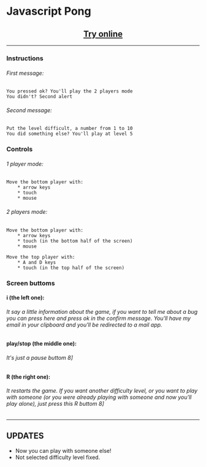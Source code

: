 # Javascript Pong


[<h2 style="text-align: center;"><b>Try online</b></h2>](https://luizon.github.io/Javascript_Pong)

---------------------------------------------------------

### Instructions
###### First message:
	You pressed ok? You'll play the 2 players mode
	You didn't? Second alert
###### Second message:
	Put the level difficult, a number from 1 to 10
	You did something else? You'll play at level 5

### Controls
###### 1 player mode:
	Move the bottom player with:
		* arrow keys
		* touch
		* mouse
###### 2 players mode:
	Move the bottom player with:
		* arrow keys
		* touch (in the bottom half of the screen)
		* mouse
	
	Move the top player with:
		* A and D keys
		* touch (in the top half of the screen)

### Screen buttoms
#### i (the left one):
###### It say a little information about the game, if you want to tell me about a bug you can press here and press ok in the confirm message. You'll have my email in your clipboard and you'll be redirected to a mail app.
#### play/stop (the middle one):
###### It's just a pause buttom  8]
#### R (the right one):
###### It restarts the game. If you want another difficulty level, or you want to play with someone (or you were already playing with someone and now you'll play alone), just press this R buttom 8]

---------------------------------------------------------

## UPDATES
 * Now you can play with someone else!
 * Not selected difficulty level fixed.